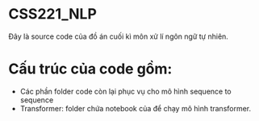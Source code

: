 # CSS221_NLP
Đây là source code của đồ án cuối kì môn xử lí ngôn ngữ tự nhiên.
# Cấu trúc của code gồm: 
+ Các phần folder code còn lại phục vụ cho mô hình sequence to sequence
+ Transformer: folder chứa notebook của để chạy mô hình transformer. 
